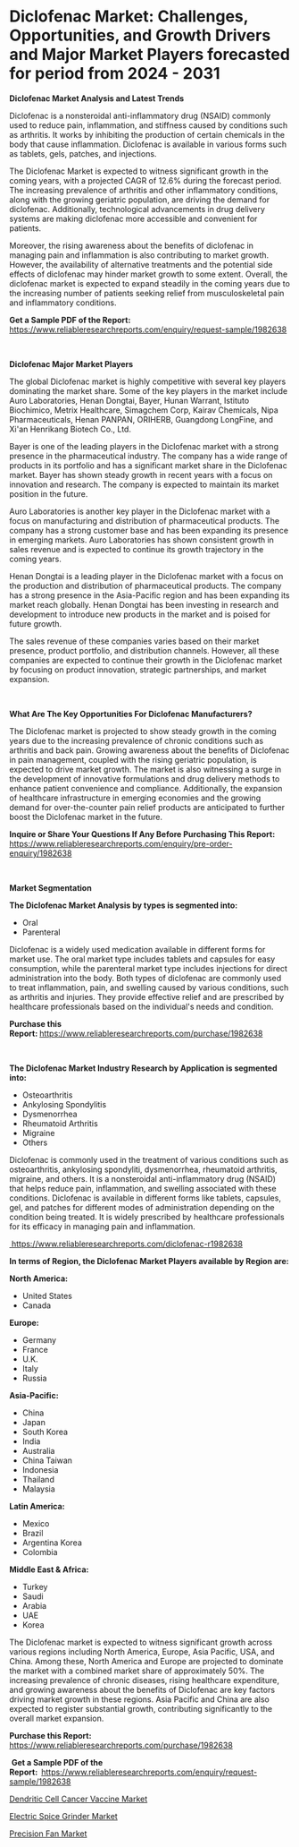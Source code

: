 <p><h1>Diclofenac Market: Challenges, Opportunities, and Growth Drivers and Major Market Players forecasted for period from 2024 - 2031</h1></p><p><strong>Diclofenac Market Analysis and Latest Trends</strong></p>
<p><p>Diclofenac is a nonsteroidal anti-inflammatory drug (NSAID) commonly used to reduce pain, inflammation, and stiffness caused by conditions such as arthritis. It works by inhibiting the production of certain chemicals in the body that cause inflammation. Diclofenac is available in various forms such as tablets, gels, patches, and injections.</p><p>The Diclofenac Market is expected to witness significant growth in the coming years, with a projected CAGR of 12.6% during the forecast period. The increasing prevalence of arthritis and other inflammatory conditions, along with the growing geriatric population, are driving the demand for diclofenac. Additionally, technological advancements in drug delivery systems are making diclofenac more accessible and convenient for patients.</p><p>Moreover, the rising awareness about the benefits of diclofenac in managing pain and inflammation is also contributing to market growth. However, the availability of alternative treatments and the potential side effects of diclofenac may hinder market growth to some extent. Overall, the diclofenac market is expected to expand steadily in the coming years due to the increasing number of patients seeking relief from musculoskeletal pain and inflammatory conditions.</p></p>
<p><strong>Get a Sample PDF of the Report:&nbsp;</strong> <a href="https://www.reliableresearchreports.com/enquiry/request-sample/1982638">https://www.reliableresearchreports.com/enquiry/request-sample/1982638</a></p>
<p>&nbsp;</p>
<p><strong>Diclofenac Major Market Players</strong></p>
<p><p>The global Diclofenac market is highly competitive with several key players dominating the market share. Some of the key players in the market include Auro Laboratories, Henan Dongtai, Bayer, Hunan Warrant, Istituto Biochimico, Metrix Healthcare, Simagchem Corp, Kairav Chemicals, Nipa Pharmaceuticals, Henan PANPAN, ORIHERB, Guangdong LongFine, and Xi'an Henrikang Biotech Co., Ltd.</p><p>Bayer is one of the leading players in the Diclofenac market with a strong presence in the pharmaceutical industry. The company has a wide range of products in its portfolio and has a significant market share in the Diclofenac market. Bayer has shown steady growth in recent years with a focus on innovation and research. The company is expected to maintain its market position in the future.</p><p>Auro Laboratories is another key player in the Diclofenac market with a focus on manufacturing and distribution of pharmaceutical products. The company has a strong customer base and has been expanding its presence in emerging markets. Auro Laboratories has shown consistent growth in sales revenue and is expected to continue its growth trajectory in the coming years.</p><p>Henan Dongtai is a leading player in the Diclofenac market with a focus on the production and distribution of pharmaceutical products. The company has a strong presence in the Asia-Pacific region and has been expanding its market reach globally. Henan Dongtai has been investing in research and development to introduce new products in the market and is poised for future growth.</p><p>The sales revenue of these companies varies based on their market presence, product portfolio, and distribution channels. However, all these companies are expected to continue their growth in the Diclofenac market by focusing on product innovation, strategic partnerships, and market expansion.</p></p>
<p>&nbsp;</p>
<p><strong>What Are The Key Opportunities For Diclofenac Manufacturers?</strong></p>
<p><p>The Diclofenac market is projected to show steady growth in the coming years due to the increasing prevalence of chronic conditions such as arthritis and back pain. Growing awareness about the benefits of Diclofenac in pain management, coupled with the rising geriatric population, is expected to drive market growth. The market is also witnessing a surge in the development of innovative formulations and drug delivery methods to enhance patient convenience and compliance. Additionally, the expansion of healthcare infrastructure in emerging economies and the growing demand for over-the-counter pain relief products are anticipated to further boost the Diclofenac market in the future.</p></p>
<p><strong>Inquire or Share Your Questions If Any Before Purchasing This Report:</strong> <a href="https://www.reliableresearchreports.com/enquiry/pre-order-enquiry/1982638">https://www.reliableresearchreports.com/enquiry/pre-order-enquiry/1982638</a></p>
<p>&nbsp;</p>
<p><strong>Market Segmentation</strong></p>
<p><strong>The Diclofenac Market Analysis by types is segmented into:</strong></p>
<p><ul><li>Oral</li><li>Parenteral</li></ul></p>
<p><p>Diclofenac is a widely used medication available in different forms for market use. The oral market type includes tablets and capsules for easy consumption, while the parenteral market type includes injections for direct administration into the body. Both types of diclofenac are commonly used to treat inflammation, pain, and swelling caused by various conditions, such as arthritis and injuries. They provide effective relief and are prescribed by healthcare professionals based on the individual's needs and condition.</p></p>
<p><strong>Purchase this Report:&nbsp;</strong><a href="https://www.reliableresearchreports.com/purchase/1982638">https://www.reliableresearchreports.com/purchase/1982638</a></p>
<p>&nbsp;</p>
<p><strong>The Diclofenac Market Industry Research by Application is segmented into:</strong></p>
<p><ul><li>Osteoarthritis</li><li>Ankylosing Spondylitis</li><li>Dysmenorrhea</li><li>Rheumatoid Arthritis</li><li>Migraine</li><li>Others</li></ul></p>
<p><p>Diclofenac is commonly used in the treatment of various conditions such as osteoarthritis, ankylosing spondyliti, dysmenorrhea, rheumatoid arthritis, migraine, and others. It is a nonsteroidal anti-inflammatory drug (NSAID) that helps reduce pain, inflammation, and swelling associated with these conditions. Diclofenac is available in different forms like tablets, capsules, gel, and patches for different modes of administration depending on the condition being treated. It is widely prescribed by healthcare professionals for its efficacy in managing pain and inflammation.</p></p>
<p><a href="https://www.reliableresearchreports.com/diclofenac-r1982638">&nbsp;https://www.reliableresearchreports.com/diclofenac-r1982638</a></p>
<p><strong>In terms of Region, the Diclofenac Market Players available by Region are:</strong></p>
<p>
    <p> <strong> North America: </strong>
        <ul>
            <li>United States</li>
            <li>Canada</li>
        </ul>
        </p> 
    <p> <strong> Europe: </strong>
        <ul>
            <li>Germany</li>
            <li>France</li>
            <li>U.K.</li>
            <li>Italy</li>
            <li>Russia</li>
        </ul>
        </p> 
    <p> <strong> Asia-Pacific: </strong>
        <ul>
            <li>China</li>
            <li>Japan</li>
            <li>South Korea</li>
            <li>India</li>
            <li>Australia</li>
            <li>China Taiwan</li>
            <li>Indonesia</li>
            <li>Thailand</li>
            <li>Malaysia</li>
        </ul>
        </p> 
    <p> <strong> Latin America: </strong>
        <ul>
            <li>Mexico</li>
            <li>Brazil</li>
            <li>Argentina Korea</li>
            <li>Colombia</li>
        </ul>
        </p> 
    <p> <strong> Middle East & Africa: </strong>
        <ul>
            <li>Turkey</li>
            <li>Saudi</li>
            <li>Arabia</li>
            <li>UAE</li>
            <li>Korea</li>
        </ul>
    </p>
    </p>
<p><p>The Diclofenac market is expected to witness significant growth across various regions including North America, Europe, Asia Pacific, USA, and China. Among these, North America and Europe are projected to dominate the market with a combined market share of approximately 50%. The increasing prevalence of chronic diseases, rising healthcare expenditure, and growing awareness about the benefits of Diclofenac are key factors driving market growth in these regions. Asia Pacific and China are also expected to register substantial growth, contributing significantly to the overall market expansion.</p></p>
<p><strong>Purchase this Report: </strong><a href="https://www.reliableresearchreports.com/purchase/1982638">https://www.reliableresearchreports.com/purchase/1982638</a></p>
<p>&nbsp;<strong>Get a Sample PDF of the Report:&nbsp;&nbsp;</strong><a href="https://www.reliableresearchreports.com/enquiry/request-sample/1982638">https://www.reliableresearchreports.com/enquiry/request-sample/1982638</a></p>
<p><strong></strong></p>
<p><p><a href="https://github.com/ElmoRunolfsson2023/Market-Research-Report-List-1/blob/main/dendritic-cell-cancer-vaccine-market.md">Dendritic Cell Cancer Vaccine Market</a></p><p><a href="https://www.linkedin.com/pulse/electric-spice-grindernbspmarket-focuses-market-share-size-wpmgf">Electric Spice Grinder Market</a></p><p><a href="https://www.linkedin.com/pulse/precision-fan-market-research-report-its-history-forecast-wpfac">Precision Fan Market</a></p></p>